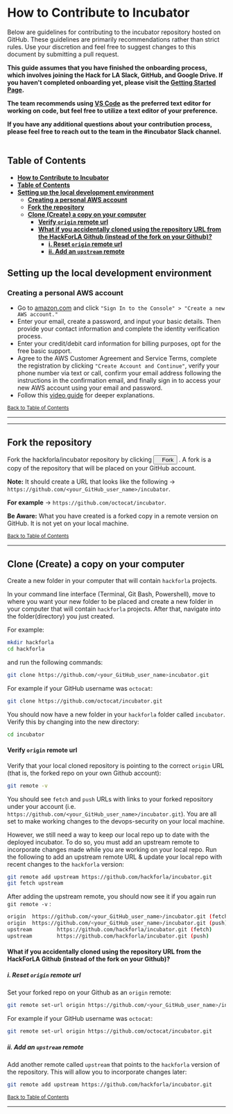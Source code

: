 # **How to Contribute to Incubator**

Below are guidelines for contributing to the incubator repository hosted on GitHub. These guidelines are primarily recommendations rather than strict rules. Use your discretion and feel free to suggest changes to this document by submitting a pull request.

**This guide assumes that you have finished the onboarding process, which involves joining the Hack for LA Slack, GitHub, and Google Drive. If you haven't completed onboarding yet, please visit the [Getting Started Page](https://www.hackforla.org/getting-started).**

**The team recommends using [VS Code](https://code.visualstudio.com/download) as the preferred text editor for working on code, but feel free to utilize a text editor of your preference.**

**If you have any additional questions about your contribution process, please feel free to reach out to the team in the #incubator Slack channel.**
<br><br>

## **Table of Contents**
- [**How to Contribute to Incubator**](#how-to-contribute-to-incubator)
- [**Table of Contents**](#table-of-contents)
- [**Setting up the local development environment**](#setting-up-the-local-development-environment)
    - [**Creating a personal AWS account**](#creating-a-personal-aws-account)
    - [**Fork the repository**](#fork-the-repository)
    - [**Clone (Create) a copy on your computer**](#clone-create-a-copy-on-your-computer)
        - [**Verify `origin` remote url**](#verify-origin-remote-url)
        - [**What if you accidentally cloned using the repository URL from the HackForLA Github (instead of the fork on your Github)?**](#what-if-you-accidentally-cloned-using-the-repository-url-from-the-hackforla-github-instead-of-the-fork-on-your-github)
            - [**i. Reset `origin` remote url**](#i-reset-origin-remote-url)
            - [**ii. Add an `upstream` remote**](#ii-add-an-upstream-remote)

## **Setting up the local development environment**

### **Creating a personal AWS account**

- Go to [amazon.com](https://aws.amazon.com/) and click `"Sign In to the Console" > "Create a new AWS account."` 
- Enter your email, create a password, and input your basic details. Then provide your contact information and complete the identity verification process.
- Enter your credit/debit card information for billing purposes, opt for the free basic support.
- Agree to the AWS Customer Agreement and Service Terms, complete the registration by clicking `"Create Account and Continue"`, verify your phone number via text or call, confirm your email address following the instructions in the confirmation email, and finally sign in to access your new AWS account using your email and password.
- Follow this [video guide](https://youtu.be/CjKhQoYeR4Q?si=78GhlDLV5zZu8qwh) for deeper explanations.

<sub>[Back to Table of Contents](#table-of-contents)</sub>
***

***

## **Fork the repository**

Fork the hackforla/incubator repository by clicking <a href="https://github.com/hackforla/incubator/fork"> <button> <img src="https://user-images.githubusercontent.com/17777237/54873012-40fa5b00-4dd6-11e9-98e0-cc436426c720.png" width="8px"> Fork</button></a>
. A fork is a copy of the repository that will be placed on your GitHub account.

**Note:** It should create a URL that looks like the following -> `https://github.com/<your_GitHub_user_name>/incubator`.

**For example** -> `https://github.com/octocat/incubator`.

**Be Aware:** What you have created is a forked copy in a remote version on GitHub. It is not yet on your local machine.

<sub>[Back to Table of Contents](#table-of-contents)</sub>
***

## **Clone (Create) a copy on your computer**

Create a new folder in your computer that will contain `hackforla` projects.

In your command line interface (Terminal, Git Bash, Powershell), move to where you want your new folder to be placed and create a new folder in your computer that will contain `hackforla` projects. After that, navigate into the folder(directory) you just created.

For example:
```bash
mkdir hackforla
cd hackforla
```

and run the following commands:

```bash
git clone https://github.com/<your_GitHub_user_name>incubator.git
```

For example if your GitHub username was `octocat`:
```bash
git clone https://github.com/octocat/incubator.git
```

You should now have a new folder in your `hackforla` folder called `incubator`. Verify this by changing into the new directory:

```bash
cd incubator
```

#### **Verify `origin` remote url**

Verify that your local cloned repository is pointing to the correct `origin` URL (that is, the forked repo on your own Github account):
```bash
git remote -v
```
You should see `fetch` and `push` URLs with links to your forked repository under your account (i.e. `https://github.com/<your_GitHub_user_name>/incubator.git`). You are all set to make working changes to the devops-security on your local machine.

However, we still need a way to keep our local repo up to date with the deployed incubator. To do so, you must add an upstream remote to incorporate changes made while you are working on your local repo. Run the following to add an upstream remote URL & update your local repo with recent changes to the `hackforla` version:

```bash
git remote add upstream https://github.com/hackforla/incubator.git
git fetch upstream
```

After adding the upstream remote, you should now see it if you again run `git remote -v` :
```bash
origin  https://github.com/<your_GitHub_user_name>/incubator.git (fetch)
origin  https://github.com/<your_GitHub_user_name>/incubator.git (push)
upstream        https://github.com/hackforla/incubator.git (fetch)
upstream        https://github.com/hackforla/incubator.git (push)
```
#### **What if you accidentally cloned using the repository URL from the HackForLA Github (instead of the fork on your Github)?**

##### **i. Reset `origin` remote url**

Set your forked repo on your Github as an `origin` remote:
```bash
git remote set-url origin https://github.com/<your_GitHub_user_name>/incubator.git
```

For example if your GitHub username was `octocat`:
```bash
git remote set-url origin https://github.com/octocat/incubator.git
```

##### **ii. Add an `upstream` remote**

Add another remote called `upstream` that points to the `hackforla` version of the repository. This will allow you to incorporate changes later:
```bash
git remote add upstream https://github.com/hackforla/incubator.git
```

<sub>[Back to Table of Contents](#table-of-contents)</sub>
***
